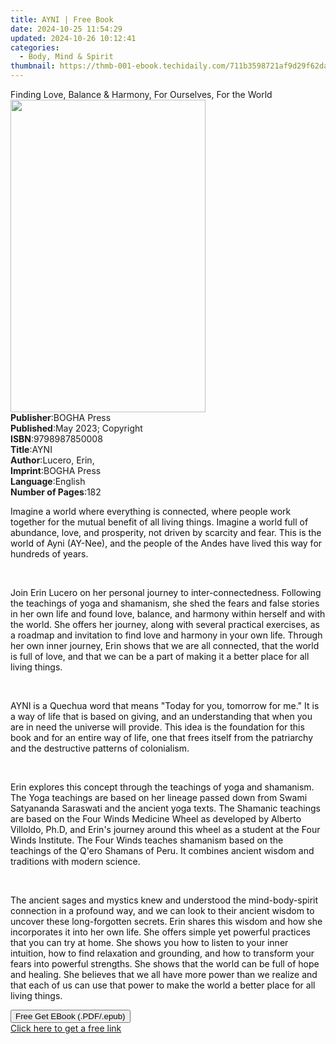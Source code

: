 ```yaml
---
title: AYNI | Free Book
date: 2024-10-25 11:54:29
updated: 2024-10-26 10:12:41
categories:
  - Body, Mind & Spirit
thumbnail: https://thmb-001-ebook.techidaily.com/711b3598721af9d29f62da41ce98bd4efd51811bfdbcc4732ec8aa3fd191d59d.jpg
---
```

<main id="book-container">
  <div class="flex flex-col">
    <div class="book-brief flex-1 py-6 px-4 sm:p-6 md:py-10 md:px-8">
      <!-- brief-->
      <div class="book-brief-main">
        Finding Love, Balance & Harmony, For Ourselves, For the World
      </div>
    </div>
    <div
      class="book-meta-info flex-1 grid gap-4 col-start-1 col-end-3 row-start-1 sm:mb-6 sm:grid-cols-4 lg:gap-6 lg:col-start-2 lg:row-end-6 lg:row-span-6 lg:mb-0"
    >
      <div
        class="book-meta-info-left place-content-center mt-4 p-4 text-sm leading-6 col-start-2 col-span-2 dark:text-slate-400"
      >
        <img
          class="w-full h-500 object-cover rounded-lg sm:h-255 sm:col-span-2 lg:col-span-full"
          src="https://img-001-ebook.techidaily.com/a95c074b392a4f80f6559f7d8304edc850f498066943040b7780b58261512741.jpg"
          alt=""
          width="312"
          height="500"
        />
      </div>
      <div
        class="book-meta-info-right mt-2 col-start-1 row-start-2 col-span-3 self-center"
      >
        <!-- meta data  -->
        <div class="flex flex-col px-4 md:px-8">
          <div class="flex-1">
            <strong>Publisher</strong>:<span class="px-2">BOGHA Press</span>
          </div>
          <div class="flex-1">
            <strong>Published</strong>:<span class="px-2"
              >May 2023; Copyright</span
            >
          </div>
          <div class="flex-1">
            <strong>ISBN</strong>:<span class="px-2">9798987850008</span>
          </div>
          <div class="flex-1">
            <strong>Title</strong>:<span class="px-2">AYNI</span>
          </div>
          <div class="flex-1">
            <strong>Author</strong>:<span class="px-2">Lucero, Erin,</span>
          </div>
          <div class="flex-1">
            <strong>Imprint</strong>:<span class="px-2">BOGHA Press</span>
          </div>
          <div class="flex-1">
            <strong>Language</strong>:<span class="px-2">English</span>
          </div>
          <div class="flex-1">
            <strong>Number of Pages</strong>:<span class="px-2">182</span>
          </div>
        </div>
      </div>
    </div>
    <div class="book-description flex-1 py-6 px-4 sm:p-6 md:py-10 md:px-8">
      <div class="book-description-main">
        <div accordion-content="" id="description">
          <p>
            <span style="color: rgb(15, 17, 17)"
              >Imagine a world where everything is connected, where people work
              together for the mutual benefit of all living things. Imagine a
              world full of abundance, love, and prosperity, not driven by
              scarcity and fear. This is the world of Ayni (AY-Nee), and the
              people of the Andes have lived this way for hundreds of
              years.</span
            >
          </p>
          <p><br /></p>
          <p>
            <span style="color: rgb(15, 17, 17)"
              >Join Erin Lucero on her personal journey to inter-connectedness.
              Following the teachings of yoga and shamanism, she shed the fears
              and false stories in her own life and found love, balance, and
              harmony within herself and with the world. She offers her journey,
              along with several practical exercises, as a roadmap and
              invitation to find love and harmony in your own life. Through her
              own inner journey, Erin shows that we are all connected, that the
              world is full of love, and that we can be a part of making it a
              better place for all living things.</span
            >
          </p>
          <p><br /></p>
          <p>
            <span style="color: rgb(15, 17, 17)"
              >AYNI is a Quechua word that means "Today for you, tomorrow for
              me." It is a way of life that is based on giving, and an
              understanding that when you are in need the universe will provide.
              This idea is the foundation for this book and for an entire way of
              life, one that frees itself from the patriarchy and the
              destructive patterns of colonialism.</span
            >
          </p>
          <p><br /></p>
          <p>
            <span style="color: rgb(15, 17, 17)"
              >Erin explores this concept through the teachings of yoga and
              shamanism. The Yoga teachings are based on her lineage passed down
              from Swami Satyananda Saraswati and the ancient yoga texts. The
              Shamanic teachings are based on the Four Winds Medicine Wheel as
              developed by Alberto Villoldo, Ph.D, and Erin's journey around
              this wheel as a student at the Four Winds Institute. The Four
              Winds teaches shamanism based on the teachings of the Q'ero
              Shamans of Peru. It combines ancient wisdom and traditions with
              modern science.</span
            >
          </p>
          <p><br /></p>
          <p>
            <span style="color: rgb(15, 17, 17)"
              >The ancient sages and mystics knew and understood the
              mind-body-spirit connection in a profound way, and we can look to
              their ancient wisdom to uncover these long-forgotten secrets. Erin
              shares this wisdom and how she incorporates it into her own life.
              She offers simple yet powerful practices that you can try at home.
              She shows you how to listen to your inner intuition, how to find
              relaxation and grounding, and how to transform your fears into
              powerful strengths. She shows that the world can be full of hope
              and healing. She believes that we all have more power than we
              realize and that each of us can use that power to make the world a
              better place for all living things.</span
            >
          </p>
        </div>
        <div class="accordion-fader"></div>
      </div>
    </div>
    <div class="book-excerpts flex-1 py-6 px-4 sm:p-6 md:py-10 md:px-8"></div>
    <div
      class="book-about-author flex-1 py-6 px-4 sm:p-6 md:py-10 md:px-8"
    ></div>
    <div class="book-free-get flex-1 py-6 px-4 sm:p-6 md:py-10 md:px-8">
      <button
        id="btn-free-get"
        class="bg-blue-500 hover:bg-blue-700 text-white font-bold py-2 px-4 rounded"
      >
        Free Get EBook (.PDF/.epub)
      </button>
      <div id="countdown-display" class="px-2 text-lg mt-2"></div>
      <a
        id="free-link"
        class="hidden bg-blue-500 hover:bg-blue-700 text-white font-bold py-2 px-4 rounded"
        href="https://www.ebooks.com/en-us/book/210852206/ayni/lucero-erin/"
        target="_blank"
        >Click here to get a free link</a
      >
    </div>
    <script>
      let countdownTime = 0;
      let countdownInterval = null;
      document
        .getElementById('btn-free-get')
        .addEventListener('click', startCountdown);
      function startCountdown() {
        countdownTime = new Date().getTime() + 60000 * 3;
        countdownInterval = setInterval(updateCountdown, 1000);
        document.getElementById('btn-free-get').disabled = true;
        document
          .getElementById('btn-free-get')
          .classList.add('bg-gray-500', 'cursor-not-allowed');
      }
      function updateCountdown() {
        let currentTime = new Date().getTime();
        let timeLeft = countdownTime - currentTime;
        let secondsLeft = Math.floor(timeLeft / 1000);
        document.getElementById('countdown-display').innerHTML =
          `Remaining time: ${secondsLeft} seconds.`;
        if (secondsLeft <= 0) {
          clearInterval(countdownInterval);
          document.getElementById('btn-free-get').classList.add('hidden');
          document.getElementById('free-link').classList.remove('hidden');
          document.getElementById('countdown-display').innerHTML = '';
        }
      }
    </script>
  </div>
</main>
